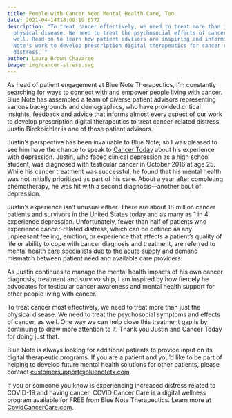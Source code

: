 ```yaml
---
title: People with Cancer Need Mental Health Care, Too
date: 2021-04-14T18:00:19.877Z
description: "To treat cancer effectively, we need to treat more than just the
  physical disease. We need to treat the psychosocial effects of cancer, as
  well. Read on to learn how patient advisors are inspiring and informing Blue
  Note's work to develop prescription digital therapeutics for cancer related
  distress. "
author: Laura Brown Chavaree
image: img/cancer-stress.svg
---
```

As head of patient engagement at Blue Note Therapeutics, I’m constantly searching for ways to connect with and empower people living with cancer. Blue Note has assembled a team of diverse patient advisors representing various backgrounds and demographics, who have provided critical insights, feedback and advice that informs almost every aspect of our work to develop prescription digital therapeutics to treat cancer-related distress. Justin Birckbichler is one of those patient advisors. 

Justin’s perspective has been invaluable to Blue Note, so I was pleased to see him have the chance to speak to [Cancer Today](https://www.cancertodaymag.org/Pages/Winter2020-2021/Getting-Serious-About-Depression.aspx?utm_source=email&utm_medium=salesforce&utm_campaign=ct-enews-march21) about his experience with depression. Justin, who faced clinical depression as a high school student, was diagnosed with testicular cancer in October 2016 at age 25. While his cancer treatment was successful, he found that his mental health was not initially prioritized as part of his care. About a year after completing chemotherapy, he was hit with a second diagnosis—another bout of depression.

Justin’s experience isn’t unusual either. There are about 18 million cancer patients and survivors in the United States today and as many as 1 in 4 experience depression. Unfortunately, fewer than half of patients who experience cancer-related distress, which can be defined as any unpleasant feeling, emotion, or experience that affects a patient’s quality of life or ability to cope with cancer diagnosis and treatment, are referred to mental health care specialists due to the acute supply and demand mismatch between patient need and available care providers.

As Justin continues to manage the mental health impacts of his own cancer diagnosis, treatment and survivorship, I am inspired by how fiercely he advocates for testicular cancer awareness and mental health support for other people living with cancer.

To treat cancer most effectively, we need to treat more than just the physical disease. We need to treat the psychosocial symptoms and effects of cancer, as well. One way we can help close this treatment gap is by continuing to draw more attention to it. Thank you Justin and Cancer Today for doing just that. 

Blue Note is always looking for additional patients to provide input on its digital therapeutic programs. If you are a patient and you’d like to be part of helping to develop future mental health solutions for other patients, please contact [customersupport@bluenotetx.com](<customersupport@bluenotetx.com >). 

If you or someone you know is experiencing increased distress related to COVID-19 and having cancer, COVID Cancer Care is a digital wellness program available for FREE from Blue Note Therapeutics. Learn more at [CovidCancerCare.com](https://covidcancercare.com/).